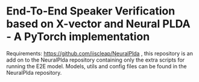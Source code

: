 # End-To-End Speaker Verification based on X-vector and Neural PLDA - A PyTorch implementation

Requirements: https://github.com/iiscleap/NeuralPlda , this repository is an add on to the NeuralPlda repository containing only the extra scripts for running the E2E model. Models, utils and config files can be found in the NeuralPlda repository.
